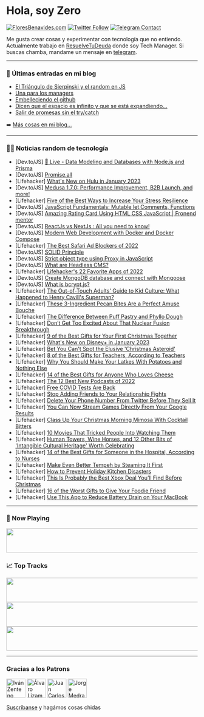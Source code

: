 # Hola, soy Zero

[![FloresBenavides.com](https://img.shields.io/website?down_message=oops&label=MiBlog&style=for-the-badge&up_message=online&url=https%3A%2F%2Ffloresbenavides.com)](https://floresbenavides.com) [![Twitter Follow](https://img.shields.io/twitter/follow/ZeroDragon?color=%231DA1F2&label=Follow&logo=twitter&logoColor=ffffff&style=for-the-badge)](https://twitter.com/zerodragon) [![Telegram Contact](https://img.shields.io/badge/escr%C3%ADbeme-ZeroDragon-%2326A5E4?style=for-the-badge&logo=telegram)](https://t.me/zerodragon)

Me gusta crear cosas y experimentar con tecnología que no entiendo.
Actualmente trabajo en [ResuelveTuDeuda](http://github.com/resuelve) donde soy Tech Manager.
Si buscas chamba, mandame un mensaje en [telegram](https://t.me/zerodragon).

---

### 📕 Últimas entradas en mi blog
<!-- BLOG-POST-LIST:START -->
- [El Triángulo de Sierpinski y el random en JS](https://floresbenavides.com/el-triangulo-de-sierpinski-y-el-random-en-js/)
- [Una para los managers](https://floresbenavides.com/una-para-los-managers/)
- [Embelleciendo el github](https://floresbenavides.com/embelleciendo-el-github/)
- [Dicen que el espacio es infinito y que se está expandiendo…](https://floresbenavides.com/dicen-que-el-espacio-es-infinito-y-que-se-esta-expandiendo/)
- [Salir de promesas sin el try/catch](https://floresbenavides.com/salir-de-promesas-sin-el-try-catch/)
<!-- BLOG-POST-LIST:END -->

➡️ [Más cosas en mi blog...](https://floresbenavides.com)

---

### 👨‍💻 Noticias random de tecnología
<!-- TECH-POSTS:START -->
- [Dev.to/JS] [🔴 Live - Data Modeling and Databases with Node.js and Prisma](https://dev.to/clarkio/live-data-modeling-and-databases-with-nodejs-and-prisma-3ifg)
- [Dev.to/JS] [Promise.all](https://dev.to/986913/promiseall-1op7)
- [Lifehacker] [What&#39;s New on Hulu in January 2023](https://lifehacker.com/whats-new-on-hulu-in-january-2023-1849903701)
- [Dev.to/JS] [Medusa 1.7.0: Performance Improvement, B2B Launch, and more!](https://dev.to/medusajs/medusa-170-performance-improvement-b2b-launch-and-more-15pe)
- [Lifehacker] [Five of the Best Ways to Increase Your Stress Resilience](https://lifehacker.com/five-of-the-best-ways-to-increase-your-stress-resilienc-1849903411)
- [Dev.to/JS] [JavaScript Fundamentals: Mutable let,Comments, Functions](https://dev.to/astrodevil/javascript-fundamentals-mutable-letcomments-functions-5c1)
- [Dev.to/JS] [Amazing Rating Card Using HTML CSS JavaScript | Fronend mentor](https://dev.to/codewithsadee/amazing-rating-card-using-html-css-javascript-fronend-mentor-13bn)
- [Dev.to/JS] [ReactJs vs NextJs : All you need to know!](https://dev.to/darkxenium/reactjs-vs-nextjs-all-you-need-to-know-ln2)
- [Dev.to/JS] [Modern Web Development with Docker and Docker Compose](https://dev.to/naskovic/modern-web-development-with-docker-and-docker-compose-p3c)
- [Lifehacker] [The Best Safari Ad Blockers of 2022](https://lifehacker.com/the-best-safari-ad-blockers-of-2022-1849902684)
- [Dev.to/JS] [SOLID Principle](https://dev.to/ebukaodini/solid-principle-3gl6)
- [Dev.to/JS] [Strict object type using Proxy in JavaScript](https://dev.to/hidaytrahman/strict-object-type-using-proxy-in-javascript-32p0)
- [Dev.to/JS] [What are Headless CMS?](https://dev.to/pulkitsingh/what-are-headless-cms-2hpb)
- [Lifehacker] [Lifehacker&#39;s 22 Favorite Apps of 2022](https://lifehacker.com/lifehackers-22-favorite-apps-of-2022-1849898715)
- [Dev.to/JS] [Create MongoDB database and connect with Mongoose](https://dev.to/aneeqakhan/create-mongodb-database-and-connect-with-mongoose-1ii2)
- [Dev.to/JS] [What is bcrypt.js?](https://dev.to/karaca19/what-is-bcryptjs-4pla)
- [Lifehacker] [The Out-of-Touch Adults&#39; Guide to Kid Culture: What Happened to Henry Cavill&#39;s Superman?](https://lifehacker.com/the-out-of-touch-adults-guide-to-kid-culture-what-happ-1849902395)
- [Lifehacker] [These 3-Ingredient Pecan Bites Are a Perfect Amuse Bouche](https://lifehacker.com/these-3-ingredient-pecan-bites-are-a-perfect-amuse-bouc-1849900542)
- [Lifehacker] [The Difference Between Puff Pastry and Phyllo Dough](https://lifehacker.com/the-difference-between-puff-pastry-and-phyllo-dough-1849900506)
- [Lifehacker] [Don’t Get Too Excited About That Nuclear Fusion Breakthrough](https://lifehacker.com/don-t-get-too-excited-about-that-nuclear-fusion-breakth-1849900076)
- [Lifehacker] [9 of the Best Gifts for Your First Christmas Together](https://lifehacker.com/9-of-the-best-gifts-for-your-first-christmas-together-1849900324)
- [Lifehacker] [What&#39;s New on Disney+ in January 2023](https://lifehacker.com/whats-new-on-disney-in-january-2023-1849900350)
- [Lifehacker] [Bet You Can&#39;t Spot the Elusive &#39;Christmas Asteroid&#39;](https://lifehacker.com/bet-you-cant-spot-the-elusive-christmas-asteroid-1849899845)
- [Lifehacker] [8 of the Best Gifts for Teachers, According to Teachers](https://lifehacker.com/8-of-the-best-gifts-for-teachers-according-to-teachers-1849899654)
- [Lifehacker] [Why You Should Make Your Latkes With Potatoes and Nothing Else](https://lifehacker.com/why-you-should-make-your-latkes-with-potatoes-and-nothi-1849896871)
- [Lifehacker] [14 of the Best Gifts for Anyone Who Loves Cheese](https://lifehacker.com/14-of-the-best-gifts-for-anyone-who-loves-cheese-1849899389)
- [Lifehacker] [The 12 Best New Podcasts of 2022](https://lifehacker.com/the-12-best-podcasts-of-2022-1849879055)
- [Lifehacker] [Free COVID Tests Are Back](https://lifehacker.com/free-covid-tests-are-back-1849898138)
- [Lifehacker] [Stop Adding Friends to Your Relationship Fights](https://lifehacker.com/stop-adding-friends-to-your-relationship-fights-1849891055)
- [Lifehacker] [Delete Your Phone Number From Twitter Before They Sell It](https://lifehacker.com/delete-your-phone-number-from-twitter-before-they-sell-1849897919)
- [Lifehacker] [You Can Now Stream Games Directly From Your Google Results](https://lifehacker.com/you-can-now-stream-games-directly-from-your-google-resu-1849895566)
- [Lifehacker] [Class Up Your Christmas Morning Mimosa With Cocktail Bitters](https://lifehacker.com/class-up-your-christmas-morning-mimosa-with-cocktail-bi-1849895777)
- [Lifehacker] [10 Movies That Tricked People Into Watching Them](https://lifehacker.com/10-movies-that-tricked-people-into-watching-them-1849896041)
- [Lifehacker] [Human Towers, Wine Horses, and 12 Other Bits of &#39;Intangible Cultural Heritage&#39; Worth Celebrating](https://lifehacker.com/human-towers-wine-horses-and-12-other-bits-of-intangi-1849894190)
- [Lifehacker] [14 of the Best Gifts for Someone in the Hospital, According to Nurses](https://lifehacker.com/14-of-the-best-gifts-for-someone-in-the-hospital-accor-1849894755)
- [Lifehacker] [Make Even Better Tempeh by Steaming It First](https://lifehacker.com/make-even-better-tempeh-by-steaming-it-first-1849895182)
- [Lifehacker] [How to Prevent Holiday Kitchen Disasters](https://lifehacker.com/how-to-prevent-holiday-kitchen-disasters-1849894874)
- [Lifehacker] [This Is Probably the Best Xbox Deal You’ll Find Before Christmas](https://lifehacker.com/this-is-probably-the-best-xbox-deal-you-ll-find-before-1849894852)
- [Lifehacker] [16 of the Worst Gifts to Give Your Foodie Friend](https://lifehacker.com/16-of-the-worst-gifts-to-give-your-foodie-friend-1849885694)
- [Lifehacker] [Use This App to Reduce Battery Drain on Your MacBook](https://lifehacker.com/use-this-app-to-reduce-battery-drain-on-your-macbook-1849892452)<!-- TECH-POSTS:END -->

---

### 🎵 Now Playing
<a href="https://spotify-now-playing-dun.vercel.app/now-playing?open"><img src="https://spotify-now-playing-dun.vercel.app/now-playing" width="540" height="64"></a>

### 📈 Top Tracks
<a href="https://spotify-now-playing-dun.vercel.app/top-tracks?i=1&open"><img src="https://spotify-now-playing-dun.vercel.app/top-tracks?i=1" width="540" height="64"></a>
<a href="https://spotify-now-playing-dun.vercel.app/top-tracks?i=2&open"><img src="https://spotify-now-playing-dun.vercel.app/top-tracks?i=2" width="540" height="64"></a>
<a href="https://spotify-now-playing-dun.vercel.app/top-tracks?i=3&open"><img src="https://spotify-now-playing-dun.vercel.app/top-tracks?i=3" width="540" height="64"></a>

---

### Gracias a los Patrons
[<img src="https://avatars.githubusercontent.com/u/243380?v=4" alt="Iván Zenteno" width="50px">](https://github.com/k001) [<img src="https://avatars.githubusercontent.com/u/19955639?v=4" alt="Álvaro Lizama" width="50px">](https://github.com/alvarolizama) [<img src="https://avatars.githubusercontent.com/u/2718753?v=4" alt="Juan Carlos Ruiz" width="50px">](https://github.com/JuanCrg90) [<img src="https://avatars.githubusercontent.com/u/37025?v=4" alt="Jorge Medrano" width="50px">](https://github.com/h1pp1e) 

[Suscríbanse](https://www.patreon.com/zerodragon) y hagámos cosas chidas
